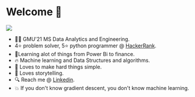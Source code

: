 
# Welcome  :dart:
![](https://komarev.com/ghpvc/?username=mayankdubey1996&color=green)

- :man_student: GMU'21 MS Data Analytics and Engineering.
- 4:star: problem solver, 5:star: python programmer @ [HackerRank](https://www.hackerrank.com/mayankdubey1996).
- :notebook:Learning alot of things from Power Bi to finance.
- :fire: Machine learning and Data Structures and algorithms.
- :raised_hands: Loves to make hard things simple.
- :speech_balloon: Loves storytelling.
- :mag: Reach me @ [Linkedin](https://www.linkedin.com/in/mayank-dubey11/).
- :boom: If you don't know gradient descent, you don't know machine learning.
